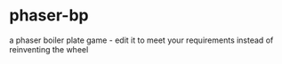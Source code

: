 phaser-bp
=========

a phaser boiler plate game - edit it to meet your requirements instead of reinventing the wheel
